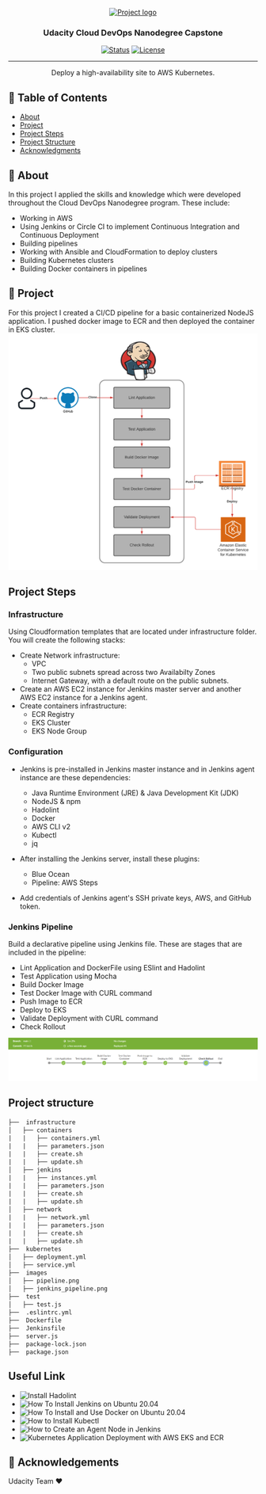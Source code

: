 <p align="center">
  <a href="" rel="noopener">
 <img width=200px height=200px src="https://s3-us-west-1.amazonaws.com/udacity-content/rebrand/svg/logo.min.svg" alt="Project logo"></a>
</p>

<h3 align="center">Udacity Cloud DevOps Nanodegree Capstone</h3>

<div align="center">

[![Status](https://img.shields.io/badge/status-active-success.svg)]()
[![License](https://img.shields.io/badge/license-MIT-blue.svg)](/LICENSE)

</div>

---

<p align="center"> Deploy a high-availability site to AWS Kubernetes.
    <br> 
</p>

## 📝 Table of Contents

- [About](#about)
- [Project](#project)
- [Project Steps](#project_steps)
- [Project Structure](#project_structure)
- [Acknowledgments](#acknowledgement)

## 🧐 About <a name = "about"></a>

In this project I applied the skills and knowledge which were developed throughout the Cloud DevOps Nanodegree program. These include:

* Working in AWS
* Using Jenkins or Circle CI to implement Continuous Integration and Continuous Deployment
* Building pipelines
* Working with Ansible and CloudFormation to deploy clusters
* Building Kubernetes clusters
* Building Docker containers in pipelines


## 🏁 Project <a name = "project"></a>
For this project I created a CI/CD pipeline for a basic containerized NodeJS application. I pushed docker image to ECR and then deployed the container in EKS cluster. 
![img-1](images/pipeline.png)


## Project Steps <a name ="project_steps"></a>

### Infrastructure
Using Cloudformation templates that are located under infrastructure folder. You will create the following stacks:
* Create Network infrastructure:
    * VPC
    * Two public subnets spread across two Availabilty Zones
    * Internet Gateway, with a default route on the public subnets.
* Create an AWS EC2 instance for Jenkins master server and another AWS EC2 instance for a Jenkins agent. 
* Create containers infrastructure:
    * ECR Registry
    * EKS Cluster
    * EKS Node Group
    

### Configuration

* Jenkins is pre-installed in Jenkins master instance and in Jenkins agent instance are these dependencies:
    *   Java Runtime Environment (JRE) & Java Development Kit (JDK)
    *   NodeJS & npm
    *   Hadolint
    *   Docker
    *   AWS CLI v2
    *   Kubectl
    *   jq

* After installing the Jenkins server, install these plugins:
    * Blue Ocean
    * Pipeline: AWS Steps
* Add credentials of Jenkins agent's SSH private keys, AWS, and GitHub token.


### Jenkins Pipeline
Build a declarative pipeline using Jenkins file. These are stages that are included in the pipeline:
* Lint Application and DockerFile using ESlint and Hadolint
* Test Application using Mocha
* Build Docker Image
* Test Docker Image with CURL command
* Push Image to ECR 
* Deploy to EKS
* Validate Deployment with CURL command
* Check Rollout

![img-2](images/jenkins_pipeline.png)


## Project structure <a name ="project_structure"></a>
    ├──  infrastructure                 
    │   ├── containers
    |   |   ├── containers.yml
    |   |   ├── parameters.json
    |   |   ├── create.sh
    |   |   ├── update.sh
    │   ├── jenkins
    |   |   ├── instances.yml
    |   |   ├── parameters.json
    |   |   ├── create.sh
    |   |   ├── update.sh
    │   ├── network
    |   |   ├── network.yml
    |   |   ├── parameters.json
    |   |   ├── create.sh
    |   |   ├── update.sh
    ├──  kubernetes           
    │   ├── deployment.yml          
    │   ├── service.yml 
    ├──  images           
    │   ├── pipeline.png          
    │   ├── jenkins_pipeline.png
    ├──  test           
    │   ├── test.js   
    ├──  .eslintrc.yml 
    ├──  Dockerfile                
    ├──  Jenkinsfile                 
    ├──  server.js
    ├──  package-lock.json
    ├──  package.json
    
## Useful Link <a name ="useful_links"></a>
- ![Install Hadolint](https://stackoverflow.com/questions/62369711/how-to-install-hadolint-on-ubuntu)
- ![How To Install Jenkins on Ubuntu 20.04](https://www.digitalocean.com/community/tutorials/how-to-install-jenkins-on-ubuntu-20-04)
- ![How To Install and Use Docker on Ubuntu 20.04](https://www.digitalocean.com/community/tutorials/how-to-install-and-use-docker-on-ubuntu-20-04)
- ![How to Install Kubectl](https://kubernetes.io/docs/tasks/tools/install-kubectl-linux/)
- ![How to Create an Agent Node in Jenkins](https://www.youtube.com/watch?v=99DddJiH7lM&list=PLNsuWIxDC27t4yqg0Q7l4nUXoi70x-fGR&index=7)
- ![Kubernetes Application Deployment with AWS EKS and ECR](https://towardsdatascience.com/kubernetes-application-deployment-with-aws-eks-and-ecr-4600e11b2d3c)

## 🎉 Acknowledgements <a name = "acknowledgement"></a>

Udacity Team :heart:
